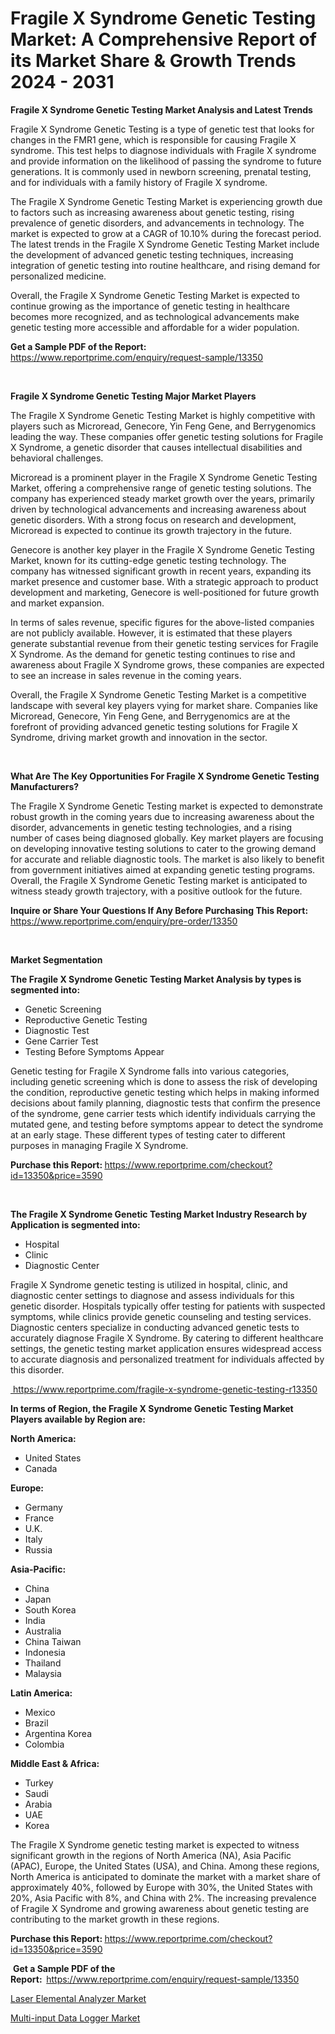 <p><h1>Fragile X Syndrome Genetic Testing Market: A Comprehensive Report of its Market Share & Growth Trends 2024 - 2031</h1></p><p><strong>Fragile X Syndrome Genetic Testing Market Analysis and Latest Trends</strong></p>
<p><p>Fragile X Syndrome Genetic Testing is a type of genetic test that looks for changes in the FMR1 gene, which is responsible for causing Fragile X syndrome. This test helps to diagnose individuals with Fragile X syndrome and provide information on the likelihood of passing the syndrome to future generations. It is commonly used in newborn screening, prenatal testing, and for individuals with a family history of Fragile X syndrome.</p><p>The Fragile X Syndrome Genetic Testing Market is experiencing growth due to factors such as increasing awareness about genetic testing, rising prevalence of genetic disorders, and advancements in technology. The market is expected to grow at a CAGR of 10.10% during the forecast period. The latest trends in the Fragile X Syndrome Genetic Testing Market include the development of advanced genetic testing techniques, increasing integration of genetic testing into routine healthcare, and rising demand for personalized medicine.</p><p>Overall, the Fragile X Syndrome Genetic Testing Market is expected to continue growing as the importance of genetic testing in healthcare becomes more recognized, and as technological advancements make genetic testing more accessible and affordable for a wider population.</p></p>
<p><strong>Get a Sample PDF of the Report:&nbsp;</strong> <a href="https://www.reportprime.com/enquiry/request-sample/13350">https://www.reportprime.com/enquiry/request-sample/13350</a></p>
<p>&nbsp;</p>
<p><strong>Fragile X Syndrome Genetic Testing Major Market Players</strong></p>
<p><p>The Fragile X Syndrome Genetic Testing Market is highly competitive with players such as Microread, Genecore, Yin Feng Gene, and Berrygenomics leading the way. These companies offer genetic testing solutions for Fragile X Syndrome, a genetic disorder that causes intellectual disabilities and behavioral challenges.</p><p>Microread is a prominent player in the Fragile X Syndrome Genetic Testing Market, offering a comprehensive range of genetic testing solutions. The company has experienced steady market growth over the years, primarily driven by technological advancements and increasing awareness about genetic disorders. With a strong focus on research and development, Microread is expected to continue its growth trajectory in the future.</p><p>Genecore is another key player in the Fragile X Syndrome Genetic Testing Market, known for its cutting-edge genetic testing technology. The company has witnessed significant growth in recent years, expanding its market presence and customer base. With a strategic approach to product development and marketing, Genecore is well-positioned for future growth and market expansion.</p><p>In terms of sales revenue, specific figures for the above-listed companies are not publicly available. However, it is estimated that these players generate substantial revenue from their genetic testing services for Fragile X Syndrome. As the demand for genetic testing continues to rise and awareness about Fragile X Syndrome grows, these companies are expected to see an increase in sales revenue in the coming years.</p><p>Overall, the Fragile X Syndrome Genetic Testing Market is a competitive landscape with several key players vying for market share. Companies like Microread, Genecore, Yin Feng Gene, and Berrygenomics are at the forefront of providing advanced genetic testing solutions for Fragile X Syndrome, driving market growth and innovation in the sector.</p></p>
<p>&nbsp;</p>
<p><strong>What Are The Key Opportunities For Fragile X Syndrome Genetic Testing Manufacturers?</strong></p>
<p><p>The Fragile X Syndrome Genetic Testing market is expected to demonstrate robust growth in the coming years due to increasing awareness about the disorder, advancements in genetic testing technologies, and a rising number of cases being diagnosed globally. Key market players are focusing on developing innovative testing solutions to cater to the growing demand for accurate and reliable diagnostic tools. The market is also likely to benefit from government initiatives aimed at expanding genetic testing programs. Overall, the Fragile X Syndrome Genetic Testing market is anticipated to witness steady growth trajectory, with a positive outlook for the future.</p></p>
<p><strong>Inquire or Share Your Questions If Any Before Purchasing This Report:</strong> <a href="https://www.reportprime.com/enquiry/pre-order/13350">https://www.reportprime.com/enquiry/pre-order/13350</a></p>
<p>&nbsp;</p>
<p><strong>Market Segmentation</strong></p>
<p><strong>The Fragile X Syndrome Genetic Testing Market Analysis by types is segmented into:</strong></p>
<p><ul><li>Genetic Screening</li><li>Reproductive Genetic Testing</li><li>Diagnostic Test</li><li>Gene Carrier Test</li><li>Testing Before Symptoms Appear</li></ul></p>
<p><p>Genetic testing for Fragile X Syndrome falls into various categories, including genetic screening which is done to assess the risk of developing the condition, reproductive genetic testing which helps in making informed decisions about family planning, diagnostic tests that confirm the presence of the syndrome, gene carrier tests which identify individuals carrying the mutated gene, and testing before symptoms appear to detect the syndrome at an early stage. These different types of testing cater to different purposes in managing Fragile X Syndrome.</p></p>
<p><strong>Purchase this Report:&nbsp;</strong><a href="https://www.reportprime.com/checkout?id=13350&price=3590">https://www.reportprime.com/checkout?id=13350&price=3590</a></p>
<p>&nbsp;</p>
<p><strong>The Fragile X Syndrome Genetic Testing Market Industry Research by Application is segmented into:</strong></p>
<p><ul><li>Hospital</li><li>Clinic</li><li>Diagnostic Center</li></ul></p>
<p><p>Fragile X Syndrome genetic testing is utilized in hospital, clinic, and diagnostic center settings to diagnose and assess individuals for this genetic disorder. Hospitals typically offer testing for patients with suspected symptoms, while clinics provide genetic counseling and testing services. Diagnostic centers specialize in conducting advanced genetic tests to accurately diagnose Fragile X Syndrome. By catering to different healthcare settings, the genetic testing market application ensures widespread access to accurate diagnosis and personalized treatment for individuals affected by this disorder.</p></p>
<p><a href="https://www.reportprime.com/fragile-x-syndrome-genetic-testing-r13350">&nbsp;https://www.reportprime.com/fragile-x-syndrome-genetic-testing-r13350</a></p>
<p><strong>In terms of Region, the Fragile X Syndrome Genetic Testing Market Players available by Region are:</strong></p>
<p>
    <p> <strong> North America: </strong>
        <ul>
            <li>United States</li>
            <li>Canada</li>
        </ul>
        </p> 
    <p> <strong> Europe: </strong>
        <ul>
            <li>Germany</li>
            <li>France</li>
            <li>U.K.</li>
            <li>Italy</li>
            <li>Russia</li>
        </ul>
        </p> 
    <p> <strong> Asia-Pacific: </strong>
        <ul>
            <li>China</li>
            <li>Japan</li>
            <li>South Korea</li>
            <li>India</li>
            <li>Australia</li>
            <li>China Taiwan</li>
            <li>Indonesia</li>
            <li>Thailand</li>
            <li>Malaysia</li>
        </ul>
        </p> 
    <p> <strong> Latin America: </strong>
        <ul>
            <li>Mexico</li>
            <li>Brazil</li>
            <li>Argentina Korea</li>
            <li>Colombia</li>
        </ul>
        </p> 
    <p> <strong> Middle East & Africa: </strong>
        <ul>
            <li>Turkey</li>
            <li>Saudi</li>
            <li>Arabia</li>
            <li>UAE</li>
            <li>Korea</li>
        </ul>
    </p>
    </p>
<p><p>The Fragile X Syndrome genetic testing market is expected to witness significant growth in the regions of North America (NA), Asia Pacific (APAC), Europe, the United States (USA), and China. Among these regions, North America is anticipated to dominate the market with a market share of approximately 40%, followed by Europe with 30%, the United States with 20%, Asia Pacific with 8%, and China with 2%. The increasing prevalence of Fragile X Syndrome and growing awareness about genetic testing are contributing to the market growth in these regions.</p></p>
<p><strong>Purchase this Report: </strong><a href="https://www.reportprime.com/checkout?id=13350&price=3590">https://www.reportprime.com/checkout?id=13350&price=3590</a></p>
<p>&nbsp;<strong>Get a Sample PDF of the Report:&nbsp;&nbsp;</strong><a href="https://www.reportprime.com/enquiry/request-sample/13350">https://www.reportprime.com/enquiry/request-sample/13350</a></p>
<p><strong></strong></p>
<p><p><a href="https://view.publitas.com/reportprime-1/laser-elemental-analyzer-market-research-report-its-history-and-forecast-2024-to-2031/">Laser Elemental Analyzer Market</a></p><p><a href="https://view.publitas.com/reportprime-1/multi-input-data-logger-market-research-report-its-history-and-forecast-2024-to-2031/">Multi-input Data Logger Market</a></p></p>